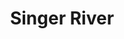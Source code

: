 ---
title: "Singer River"
title_bn: "সিংগার নদী"
description: "The river connects with Lain river and flows through Ghoribazar, Amirabad, Chatarkhailota in Hobiganj and ended in Daochapara Haor."
---